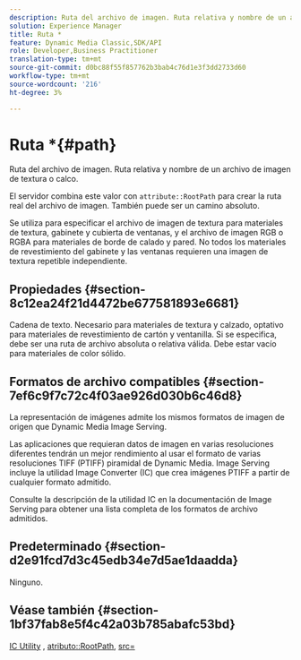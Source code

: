 ```yaml
---
description: Ruta del archivo de imagen. Ruta relativa y nombre de un archivo de imagen de textura o calco.
solution: Experience Manager
title: Ruta *
feature: Dynamic Media Classic,SDK/API
role: Developer,Business Practitioner
translation-type: tm+mt
source-git-commit: d0bc88f55f857762b3bab4c76d1e3f3dd2733d60
workflow-type: tm+mt
source-wordcount: '216'
ht-degree: 3%

---
```



# Ruta *{#path}

Ruta del archivo de imagen. Ruta relativa y nombre de un archivo de imagen de textura o calco.

El servidor combina este valor con `attribute::RootPath` para crear la ruta real del archivo de imagen. También puede ser un camino absoluto.

Se utiliza para especificar el archivo de imagen de textura para materiales de textura, gabinete y cubierta de ventanas, y el archivo de imagen RGB o RGBA para materiales de borde de calado y pared. No todos los materiales de revestimiento del gabinete y las ventanas requieren una imagen de textura repetible independiente.

## Propiedades {#section-8c12ea24f21d4472be677581893e6681}

Cadena de texto. Necesario para materiales de textura y calzado, optativo para materiales de revestimiento de cartón y ventanilla. Si se especifica, debe ser una ruta de archivo absoluta o relativa válida. Debe estar vacío para materiales de color sólido.

## Formatos de archivo compatibles {#section-7ef6c9f7c72c4f03ae926d030b6c46d8}

La representación de imágenes admite los mismos formatos de imagen de origen que Dynamic Media Image Serving.

Las aplicaciones que requieran datos de imagen en varias resoluciones diferentes tendrán un mejor rendimiento al usar el formato de varias resoluciones TIFF (PTIFF) piramidal de Dynamic Media. Image Serving incluye la utilidad Image Converter (IC) que crea imágenes PTIFF a partir de cualquier formato admitido.

Consulte la descripción de la utilidad IC en la documentación de Image Serving para obtener una lista completa de los formatos de archivo admitidos.

## Predeterminado {#section-d2e91fcd7d3c45edb34e7d5ae1daadda}

Ninguno.

## Véase también {#section-1bf37fab8e5f4c42a03b785abafc53bd}

[IC Utility](/help/aem-is-ir-api/is-api/is-utils/utilities/r-ic.md) ,  [atributo::RootPath](/help/aem-is-ir-api/ir-api/material-cat/image-rendering-api-ref/c-ir-material-catalog/c-ir-attributes-reference/r-ir-rootpath.md),  [src=](/help/aem-is-ir-api/ir-api/http-protocol/image-rendering-api-ref/c-ir-http-protocol-ref/c-ir-http-protocol-command-reference/r-ir-src.md)
